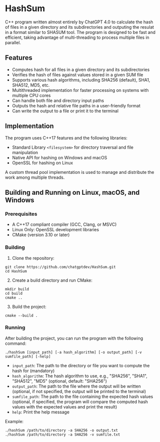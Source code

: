 # HashSum
C++ program written almost entirely by ChatGPT 4.0 to calculate the hash of files in a given directory and its subdirectories and outputing the resulat in a format similar to SHASUM tool.
The program is designed to be fast and efficient, taking advantage of multi-threading to process multiple files in parallel.

## Features

- Computes hash for all files in a given directory and its subdirectories
- Verifies the hash of files against values stored in a given SUM file
- Supports various hash algorithms, including SHA256 (default), SHA1, SHA512, MD5, etc.
- Multithreaded implementation for faster processing on systems with multiple CPU cores
- Can handle both file and directory input paths
- Outputs the hash and relative file paths in a user-friendly format
- Can write the output to a file or print it to the terminal

## Implementation

The program uses C++17 features and the following libraries:

- Standard Library `<filesystem>` for directory traversal and file manipulation
- Native API for hashing on Windows and macOS
- OpenSSL for hashing on Linux

A custom thread pool implementation is used to manage and distribute the work among multiple threads.

## Building and Running on Linux, macOS, and Windows

### Prerequisites

- A C++17 compliant compiler (GCC, Clang, or MSVC)
- Linux Only: OpenSSL development libraries
- CMake (version 3.10 or later)

### Building

1. Clone the repository:
```
git clone https://github.com/chatgptdev/HashSum.git
cd HashSum
```

2. Create a build directory and run CMake:
```
mkdir build
cd build
cmake ..
```

3. Build the project:
```
cmake --build .
```

### Running

After building the project, you can run the program with the following command:

```
./hashSum [input_path] [-a hash_algorithm] [-o output_path] [-v sumfile_path] [-help]
```

- `input_path`: The path to the directory or file you want to compute the hash for (mandatory)
- `hash_algorithm`: The hash algorithm to use, e.g., "SHA256", "SHA1", "SHA512", "MD5" (optional, default: "SHA256")
- `output_path`: The path to the file where the output will be written (optional, if not specified, the output will be printed to the terminal)
- `sumfile_path`: The path to the file containing the expected hash values (optional, if specified, the program will compare the computed hash values with the expected values and print the result)
- `help`: Print the help message

Example:
```
./hashSum /path/to/directory -a SHA256 -o output.txt
./hashSum /path/to/directory -a SHA256 -v sumfile.txt
```


